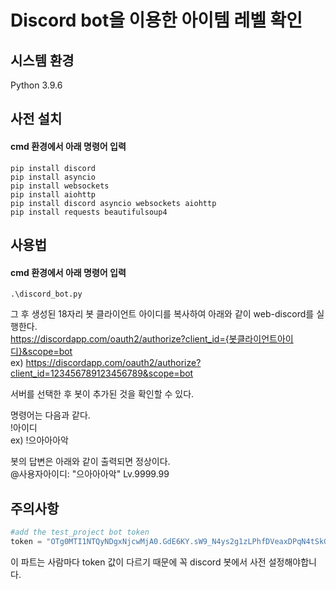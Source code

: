 # Discord bot을 이용한 아이템 레벨 확인

## 시스템 환경
Python 3.9.6   
   
## 사전 설치
#### cmd 환경에서 아래 명령어 입력
```   
pip install discord
pip install asyncio
pip install websockets
pip install aiohttp
pip install discord asyncio websockets aiohttp
pip install requests beautifulsoup4
```   

## 사용법
#### cmd 환경에서 아래 명령어 입력
```   
.\discord_bot.py
```   

그 후 생성된 18자리 봇 클라이언트 아이디를 복사하여 아래와 같이 web-discord를 실행한다.   
https://discordapp.com/oauth2/authorize?client_id={봇클라이언트아이디}&scope=bot   
ex) https://discordapp.com/oauth2/authorize?client_id=123456789123456789&scope=bot   
   
서버를 선택한 후 봇이 추가된 것을 확인할 수 있다.   
   
명령어는 다음과 같다.   
!아이디   
ex) !으아아아악   
   
봇의 답변은 아래와 같이 출력되면 정상이다.   
@사용자아이디: "으아아아악" Lv.9999.99   
   
## 주의사항
```python
#add the test_project bot token
token = "OTg0MTI1NTQyNDgxNjcwMjA0.GdE6KY.sW9_N4ys2g1zLPhfDVeaxDPqN4tSkGRIs3C_D0"
```   
   
이 파트는 사람마다 token 값이 다르기 때문에 꼭 discord 봇에서 사전 설정해야합니다.